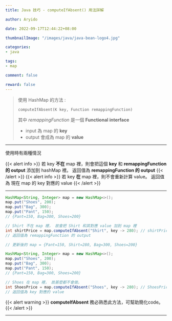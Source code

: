```yaml
---
title: Java 技巧 - computeIfAbsent() 用法詳解

author: Aryido

date: 2022-09-17T12:44:22+08:00

thumbnailImage: "/images/java/java-bean-logo4.jpg"

categories:
- java

tags:
- map

comment: false

reward: false
---
```

<!--BODY-->
> 使用 HashMap 的方法 :
> ```jav
> computeIfAbsent(K key, Function remappingFunction)
>```
> 其中 *remappingFunction* 是一個 **Functional interface**
> - input 為 map 的 **key**
> - output 會成為 map 的 **value**

<!--more-->

---
使用時有兩種情況

{{< alert info >}}
若 key **不在** map 裡，則會把這個 **key** 和 **remappingFunction 的 output** 添加到 hashMap 裡。 返回值為 **remappingFunction 的 output**
{{< /alert >}}
{{< alert info >}}
若 key **在** map 裡，則不會重新計算 value。 返回值為 現在 map 的 key 對應的 value
{{< /alert >}}

---

```java
HashMap<String, Integer> map = new HashMap<>();
map.put("Shoes", 200);
map.put("Bag", 300);
map.put("Pant", 150);
// {Pant=150, Bag=300, Shoes=200}

// Shirt 不在 map 裡， 故會把 Shirt 和其對應 value 加到 map 裡
int shirtPrice = map.computeIfAbsent("Shirt", key -> 280); // shirtPrice = 280
// 返回值為 remappingFunction 的 output

// 更新後的 map = {Pant=150, Shirt=280, Bag=300, Shoes=200}
```
```java
HashMap<String, Integer> map = new HashMap<>();
map.put("Shoes", 200);
map.put("Bag", 300);
map.put("Pant", 150);
// {Pant=150, Bag=300, Shoes=200}

// Shoes 在 map 裡， 故甚麼都不會做。
int ShoesPrice = map.computeIfAbsent("Shoes", key -> 280); // ShoesPrice = 200
// 返回值為 key 對應的 value

```

{{< alert warning >}}
**computeIfAbsent** 務必熟悉此方法，可幫助簡化code。
{{< /alert >}}

---
